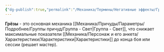 ```yaml
---
{"dg-publish":true,"permalink":"/Механика/Термины/Негативные эффекты/Грёзы/","noteIcon":"","created":"2025-09-02T19:54:46.506+03:00","updated":"2025-09-02T19:58:47.145+03:00"}
---
```




**Грёзы** - это основная механика [[Механика/Причуды/Параметры/Подробнее/Группы причуд/Группа - Свет\|Группа - Свет]], что снижает максимальные показатели [[Механика/Персонаж и его анкета/Характеристики/Характеристики\|Характеристики]] до конца боя или сессии (решает мастер).